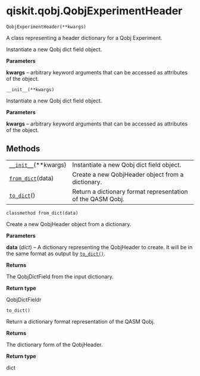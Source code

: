 <span id="qiskit-qobj-qobjexperimentheader" />

# qiskit.qobj.QobjExperimentHeader

<span id="undefined" />

`QobjExperimentHeader(**kwargs)`

A class representing a header dictionary for a Qobj Experiment.

Instantiate a new Qobj dict field object.

**Parameters**

**kwargs** – arbitrary keyword arguments that can be accessed as attributes of the object.

<span id="undefined" />

`__init__(**kwargs)`

Instantiate a new Qobj dict field object.

**Parameters**

**kwargs** – arbitrary keyword arguments that can be accessed as attributes of the object.

## Methods

|                                                                                                                  |                                                             |
| ---------------------------------------------------------------------------------------------------------------- | ----------------------------------------------------------- |
| [`__init__`](#qiskit.qobj.QobjExperimentHeader.__init__ "qiskit.qobj.QobjExperimentHeader.__init__")(\*\*kwargs) | Instantiate a new Qobj dict field object.                   |
| [`from_dict`](#qiskit.qobj.QobjExperimentHeader.from_dict "qiskit.qobj.QobjExperimentHeader.from_dict")(data)    | Create a new QobjHeader object from a dictionary.           |
| [`to_dict`](#qiskit.qobj.QobjExperimentHeader.to_dict "qiskit.qobj.QobjExperimentHeader.to_dict")()              | Return a dictionary format representation of the QASM Qobj. |

<span id="undefined" />

`classmethod from_dict(data)`

Create a new QobjHeader object from a dictionary.

**Parameters**

**data** (*dict*) – A dictionary representing the QobjHeader to create. It will be in the same format as output by [`to_dict()`](#qiskit.qobj.QobjExperimentHeader.to_dict "qiskit.qobj.QobjExperimentHeader.to_dict").

**Returns**

The QobjDictField from the input dictionary.

**Return type**

QobjDictFieldr

<span id="undefined" />

`to_dict()`

Return a dictionary format representation of the QASM Qobj.

**Returns**

The dictionary form of the QobjHeader.

**Return type**

dict
